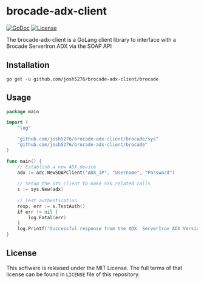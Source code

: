 # brocade-adx-client

[![GoDoc](https://godoc.org/github.com/josh5276/brocade-adx-client/brocade?status.png)](http://godoc.org/github.com/josh5276/brocade-adx-client/brocade)
[![License](https://img.shields.io/github/license/mashape/apistatus.svg)](https://github.com/josh5276/brocade-adx-client/blob/master/LICENSE)

The brocade-adx-client is a GoLang client library to interface with a Brocade ServerIron ADX via the SOAP API

## Installation

```
go get -u github.com/josh5276/brocade-adx-client/brocade
```


## Usage

```go
package main

import (
	"log"

	"github.com/josh5276/brocade-adx-client/brocade/sys"
    "github.com/josh5276/brocade-adx-client/brocade"
)

func main() {
	// Establish a new ADX device
	adx := adc.NewSOAPClient("ADX_IP", "Username", "Password")
	
	// Setup the SYS client to make SYS related calls
	s := sys.New(adx)
	
	// Test authentication 
    resp, err := s.TestAuth()
    if err != nil {
    	log.Fatal(err)
    }
    log.Printf("Successful response from the ADX. ServerIron ADX Version: %v", resp)
}
```


## License

This software is released under the MIT License. The full terms of that
license can be found in `LICENSE` file of this repository.
